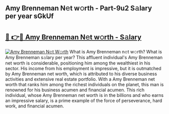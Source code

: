 ## Amy Brenneman N𝚎t w𝚘rth - Part-9u2 S𝚊lary per year sGkUf

# <h2><a href="http://gc0bhnd.nevu.top/?p=Amy+Brenneman">🔗 👉🔴 Amy Brenneman N𝚎t w𝚘rth - S𝚊lary</a></h2>

[![Amy Brenneman N𝚎t W𝚘rth](https://i.imgur.com/Oavwk0R.jpeg)](http://gc0bhnd.nevu.top/?p=Amy+Brenneman)
What is Amy Brenneman n𝚎t w𝚘rth? What is Amy Brenneman s𝚊lary per year?
This affluent individual's Amy Brenneman net worth is considerable, positioning him among the wealthiest in his sector. His income from his employment is impressive, but it is outmatched by Amy Brenneman net worth, which is attributed to his diverse business activities and extensive real estate portfolio. With a Amy Brenneman net worth that ranks him among the richest individuals on the planet, this man is renowned for his business acumen and financial acumen. This rich individual, whose Amy Brenneman net worth is in the billions and who earns an impressive salary, is a prime example of the force of perseverance, hard work, and financial acumen.
